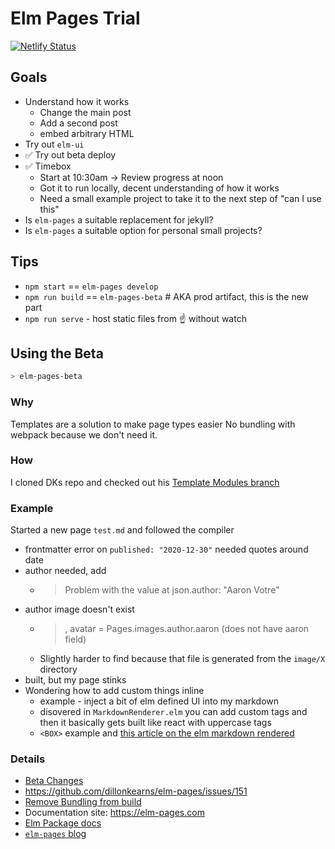 # Elm Pages Trial
[![Netlify Status](https://api.netlify.com/api/v1/badges/c4522fc2-8924-417b-954e-d7c20cb4c70f/deploy-status)](https://app.netlify.com/sites/stoic-swartz-035459/deploys)

## Goals
* Understand how it works
  * Change the main post
  * Add a second post
  * embed arbitrary HTML
* Try out `elm-ui`
* ✅ Try out beta deploy
* ✅ Timebox
  * Start at 10:30am -> Review progress at noon
  * Got it to run locally, decent understanding of how it works
  * Need a small example project to take it to the next step of "can I use this"
* Is `elm-pages` a suitable replacement for jekyll?
* Is `elm-pages` a suitable option for personal small projects?


## Tips
* `npm start` == `elm-pages develop`
* `npm run build` == `elm-pages-beta` # AKA prod artifact, this is the new part
* `npm run serve` - host static files from ☝️ without watch


## Using the Beta

```sh
> elm-pages-beta
```

### Why
Templates are a solution to make page types easier
No bundling with webpack because we don't need it.

### How
I cloned DKs repo and checked out his [Template Modules branch](https://github.com/dillonkearns/elm-pages-starter/tree/template-modules)

### Example
Started a new page `test.md` and followed the compiler

* frontmatter error on `published: "2020-12-30"` needed quotes around date
* author needed, add
  * > Problem with the value at json.author: "Aaron Votre"
* author image doesn't exist
  * > , avatar = Pages.images.author.aaron (does not have aaron field)
  * Slightly harder to find because that file is generated from the `image/X` directory
* built, but my page stinks
* Wondering how to add custom things inline
  * example - inject a bit of elm defined UI into my markdown
  * disovered in `MarkdownRenderer.elm` you can add custom tags and then it basically gets built like react with uppercase tags
  * `<BOX>` example and [this article on the elm markdown rendered](https://elm-pages.com/blog/extensible-markdown-parsing-in-elm)


### Details
* [Beta Changes](https://github.com/dillonkearns/elm-pages/blob/master/docs/7.0.0-elm-package-upgrade-guide.md#2---beta-build-command)
* https://github.com/dillonkearns/elm-pages/issues/151
* [Remove Bundling from build](https://github.com/dillonkearns/elm-pages/issues/148)
* Documentation site: https://elm-pages.com
* [Elm Package docs](https://package.elm-lang.org/packages/dillonkearns/elm-pages/latest/)
* [`elm-pages` blog](https://elm-pages.com/blog)

